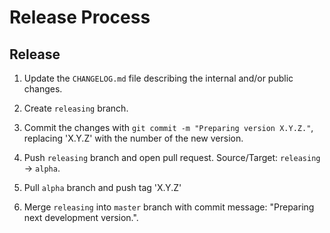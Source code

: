 Release Process
===============

Release
-------

1. Update the `CHANGELOG.md` file describing the internal and/or public changes.

2. Create `releasing` branch.

3. Commit the changes with `git commit -m "Preparing version X.Y.Z."`, replacing 'X.Y.Z' with the
    number of the new version.

4. Push `releasing` branch and open pull request. Source/Target: `releasing` -> `alpha`.

5. Pull `alpha` branch and push tag 'X.Y.Z'

6. Merge `releasing` into `master` branch with commit message: "Preparing next development version.".